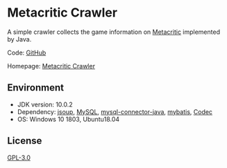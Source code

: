 # Metacritic Crawler

A simple crawler collects the game information on [Metacritic](http://www.metacritic.com/game) implemented by Java.

Code: [GitHub](https://github.com/bolitao/Metacritic-Crawler)

Homepage: [Metacritic Crawler](https://www.bolitao.xyz/Metacritic-Crawler/)

## Environment

- JDK version: 10.0.2
- Dependency: [jsoup](https://jsoup.org/), [MySQL](https://www.mysql.com/), [mysql-connector-java](https://mvnrepository.com/artifact/mysql/mysql-connector-java), [mybatis](http://www.mybatis.org/mybatis-3/), [Codec](https://commons.apache.org/proper/commons-codec/)
- OS: Windows 10 1803, Ubuntu18.04

## License

[GPL-3.0](https://github.com/bolitao/CurriculumDesign_Spider/blob/master/LICENSE)
